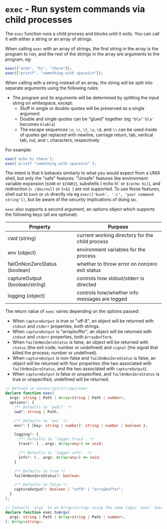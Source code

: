 # `exec` - Run system commands via child processes

The `exec` function runs a child process and blocks until it exits. You can call it with either a string or an array of strings.

When calling `exec` with an array of strings, the first string in the array is the program to run, and the rest of the strings in the array are arguments to the program, eg:

```ts
exec(["echo", "hi", "there"]);
exec(["printf", "something with spaces\n"]);
```

When calling with a string instead of an array, the string will be split into separate arguments using the following rules:

- The program and its arguments will be determined by splitting the input string on whitespace, except:
  - Stuff in single or double-quotes will be preserved as a single argument
  - Double and single quotes can be "glued" together (eg `"bla"'bla'` becomes `blabla`)
  - The escape sequences `\n`, `\r`, `\t`, `\v`, `\0`, and `\\` can be used inside of quotes get replaced with newline, carriage return, tab, vertical tab, nul, and `\` characters, respectively

For example:

```ts
exec(`echo hi there`);
exec(`printf "something with spaces\n"`);
```

The intent is that it behaves similarly to what you would expect from a UNIX shell, but only the "safe" features. "Unsafe" features like environment variable expansion (`$VAR` or `${VAR}`), subshells (\`echo hi\` or `$(echo hi)`), and redirection (`> /dev/null` or `2>&1 `) are not supported. To use those features, shell out to `bash` or `sh` directly via eg `exec(['bash', '-c', 'your command string'])`, but be aware of the security implications of doing so.

`exec` also supports a second argument, an options object which supports the following keys (all are optional):

| Property                       | Purpose                                         |
| ------------------------------ | ----------------------------------------------- |
| cwd (string)                   | current working directory for the child process |
| env (object)                   | environment variables for the process           |
| failOnNonZeroStatus (boolean)  | whether to throw error on nonzero exit status   |
| captureOutput (boolean/string) | controls how stdout/stderr is directed          |
| logging (object)               | controls how/whether info messages are logged   |

The return value of `exec` varies depending on the options passed:

- When `captureOutput` is true or "utf-8", an object will be returned with `stdout` and `stderr` properties, both strings.
- When `captureOutput` is "arraybuffer", an object will be returned with `stdout` and `stderr` properties, both `ArrayBuffer`s.
- When `failOnNonZeroStatus` is false, an object will be returned with `status` (the exit code; number or undefined) and `signal` (the signal that killed the process; number or undefined).
- When `captureOutput` is non-false and `failOnNonZeroStatus` is false, an object will be returned with four properties (the two associated with `failOnNonZeroStatus`, and the two associated with `captureOutput`).
- When `captureOutput` is false or unspecified, and `failOnNonZeroStatus` is true or unspecified, undefined will be returned.

```ts
// Defined in yavascript/src/api/exec
declare function exec(
  args: string | Path | Array<string | Path | number>,
  options?: {
    /** Defaults to `pwd()` */
    cwd?: string | Path;

    /** Defaults to `env` */
    env?: { [key: string | number]: string | number | boolean };

    logging?: {
      /** Defaults to `logger.trace`. */
      trace?: (...args: Array<any>) => void;

      /** Defaults to `logger.info`. */
      info?: (...args: Array<any>) => void;
    }

    /** Defaults to true */
    failOnNonZeroStatus?: boolean;

    /** Defaults to false */
    captureOutput?: boolean | "utf8" | "arraybuffer";
  }
);

// Converts `args` to an Array<string> using the same logic `exec` does.
declare function exec.toArgv(
  args: string | Path | Array<string | Path | number>,
): Array<string>;
```
